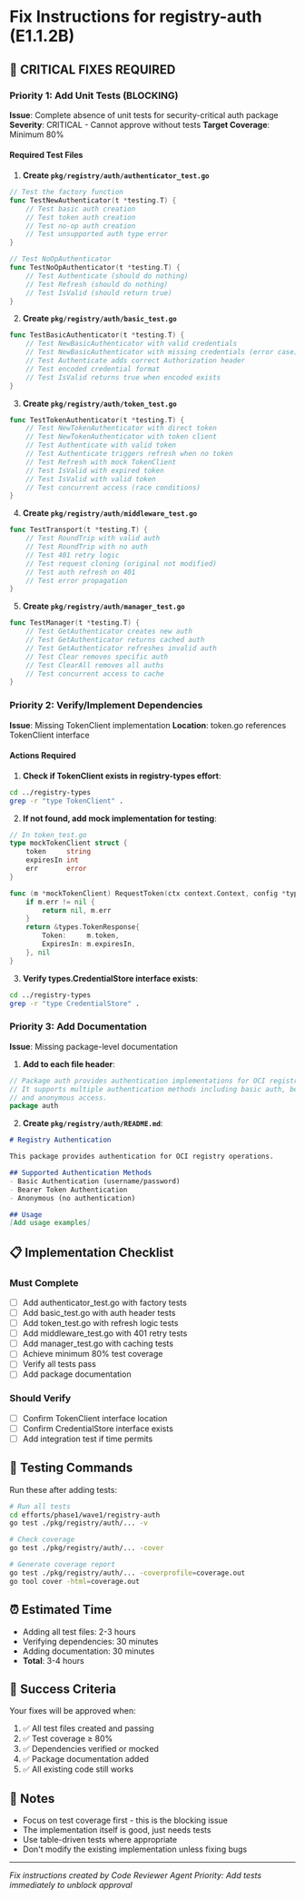 # Fix Instructions for registry-auth (E1.1.2B)

## 🔴 CRITICAL FIXES REQUIRED

### Priority 1: Add Unit Tests (BLOCKING)

**Issue**: Complete absence of unit tests for security-critical auth package
**Severity**: CRITICAL - Cannot approve without tests
**Target Coverage**: Minimum 80%

#### Required Test Files

1. **Create `pkg/registry/auth/authenticator_test.go`**
```go
// Test the factory function
func TestNewAuthenticator(t *testing.T) {
    // Test basic auth creation
    // Test token auth creation
    // Test no-op auth creation
    // Test unsupported auth type error
}

// Test NoOpAuthenticator
func TestNoOpAuthenticator(t *testing.T) {
    // Test Authenticate (should do nothing)
    // Test Refresh (should do nothing)
    // Test IsValid (should return true)
}
```

2. **Create `pkg/registry/auth/basic_test.go`**
```go
func TestBasicAuthenticator(t *testing.T) {
    // Test NewBasicAuthenticator with valid credentials
    // Test NewBasicAuthenticator with missing credentials (error case)
    // Test Authenticate adds correct Authorization header
    // Test encoded credential format
    // Test IsValid returns true when encoded exists
}
```

3. **Create `pkg/registry/auth/token_test.go`**
```go
func TestTokenAuthenticator(t *testing.T) {
    // Test NewTokenAuthenticator with direct token
    // Test NewTokenAuthenticator with token client
    // Test Authenticate with valid token
    // Test Authenticate triggers refresh when no token
    // Test Refresh with mock TokenClient
    // Test IsValid with expired token
    // Test IsValid with valid token
    // Test concurrent access (race conditions)
}
```

4. **Create `pkg/registry/auth/middleware_test.go`**
```go
func TestTransport(t *testing.T) {
    // Test RoundTrip with valid auth
    // Test RoundTrip with no auth
    // Test 401 retry logic
    // Test request cloning (original not modified)
    // Test auth refresh on 401
    // Test error propagation
}
```

5. **Create `pkg/registry/auth/manager_test.go`**
```go
func TestManager(t *testing.T) {
    // Test GetAuthenticator creates new auth
    // Test GetAuthenticator returns cached auth
    // Test GetAuthenticator refreshes invalid auth
    // Test Clear removes specific auth
    // Test ClearAll removes all auths
    // Test concurrent access to cache
}
```

### Priority 2: Verify/Implement Dependencies

**Issue**: Missing TokenClient implementation
**Location**: token.go references TokenClient interface

#### Actions Required

1. **Check if TokenClient exists in registry-types effort**:
```bash
cd ../registry-types
grep -r "type TokenClient" .
```

2. **If not found, add mock implementation for testing**:
```go
// In token_test.go
type mockTokenClient struct {
    token     string
    expiresIn int
    err       error
}

func (m *mockTokenClient) RequestToken(ctx context.Context, config *types.AuthConfig) (*types.TokenResponse, error) {
    if m.err != nil {
        return nil, m.err
    }
    return &types.TokenResponse{
        Token:     m.token,
        ExpiresIn: m.expiresIn,
    }, nil
}
```

3. **Verify types.CredentialStore interface exists**:
```bash
cd ../registry-types
grep -r "type CredentialStore" .
```

### Priority 3: Add Documentation

**Issue**: Missing package-level documentation

1. **Add to each file header**:
```go
// Package auth provides authentication implementations for OCI registry operations.
// It supports multiple authentication methods including basic auth, bearer tokens,
// and anonymous access.
package auth
```

2. **Create `pkg/registry/auth/README.md`**:
```markdown
# Registry Authentication

This package provides authentication for OCI registry operations.

## Supported Authentication Methods
- Basic Authentication (username/password)
- Bearer Token Authentication
- Anonymous (no authentication)

## Usage
[Add usage examples]
```

## 📋 Implementation Checklist

### Must Complete
- [ ] Add authenticator_test.go with factory tests
- [ ] Add basic_test.go with auth header tests
- [ ] Add token_test.go with refresh logic tests
- [ ] Add middleware_test.go with 401 retry tests
- [ ] Add manager_test.go with caching tests
- [ ] Achieve minimum 80% test coverage
- [ ] Verify all tests pass
- [ ] Add package documentation

### Should Verify
- [ ] Confirm TokenClient interface location
- [ ] Confirm CredentialStore interface exists
- [ ] Add integration test if time permits

## 🧪 Testing Commands

Run these after adding tests:
```bash
# Run all tests
cd efforts/phase1/wave1/registry-auth
go test ./pkg/registry/auth/... -v

# Check coverage
go test ./pkg/registry/auth/... -cover

# Generate coverage report
go test ./pkg/registry/auth/... -coverprofile=coverage.out
go tool cover -html=coverage.out
```

## ⏰ Estimated Time

- Adding all test files: 2-3 hours
- Verifying dependencies: 30 minutes
- Adding documentation: 30 minutes
- **Total**: 3-4 hours

## 🎯 Success Criteria

Your fixes will be approved when:
1. ✅ All test files created and passing
2. ✅ Test coverage ≥ 80%
3. ✅ Dependencies verified or mocked
4. ✅ Package documentation added
5. ✅ All existing code still works

## 📝 Notes

- Focus on test coverage first - this is the blocking issue
- The implementation itself is good, just needs tests
- Use table-driven tests where appropriate
- Don't modify the existing implementation unless fixing bugs

---

*Fix instructions created by Code Reviewer Agent*
*Priority: Add tests immediately to unblock approval*